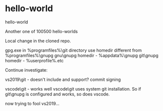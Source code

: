 # hello-world
hello-world

Another one of 100500 hello-worlds

Local change in the cloned repo.

gpg.exe in %programfiles%\git directory use homedir different from %programfiles%\gnupg
gnu\gnupg homedir - %appdata%\gnupg
git\gnupg homedir - %userprofile%\.etc

Continue investigate:

vs2019\git - doesn't include and support? commit signing

vscode\git - works well
	vscode\git uses system git installation. So if git\gnupg is configured and works, so does vscode.

now trying to fool vs2019...